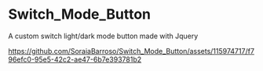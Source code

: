 # Switch_Mode_Button
A custom switch light/dark mode button made with Jquery


https://github.com/SoraiaBarroso/Switch_Mode_Button/assets/115974717/f796efc0-95e5-42c2-ae47-6b7e393781b2

